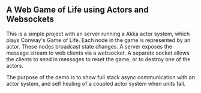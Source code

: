 ## A Web Game of Life using Actors and Websockets

This is a simple project with an server running a Akka actor system, which plays Conway's Game of Life. Each node in the game is represented by an actor. These nodes broadcast state changes. A server exposes the message stream to web clients via a websocket. A separate socket allows the clients to send in messages to reset the game, or to destroy one of the actors.

The purpose of the demo is to show full stack async communication with an actor system, and self healing of a coupled actor system when units fail. 